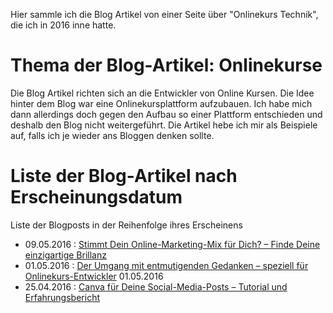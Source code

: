 Hier sammle ich die Blog Artikel von einer Seite über "Onlinekurs Technik", die ich in 2016 inne hatte.

# Thema der Blog-Artikel: Onlinekurse
Die Blog Artikel richten sich an die Entwickler von Online Kursen. Die Idee hinter dem Blog war eine Onlinekursplattform aufzubauen. Ich habe mich dann allerdings doch gegen den Aufbau so einer Plattform entschieden und deshalb den Blog nicht weitergeführt. Die Artikel hebe ich mir als Beispiele auf, falls ich je wieder ans Bloggen denken sollte.

# Liste der Blog-Artikel nach Erscheinungsdatum
Liste der Blogposts in der Reihenfolge ihres Erscheinens

- 09.05.2016  : [Stimmt Dein Online-Marketing-Mix für Dich? – Finde Deine einzigartige Brillanz](einzigartige_brillanz.md)
- 01.05.2016  : [Der Umgang mit entmutigenden Gedanken – speziell für Onlinekurs-Entwickler](entmutigende_gedanken/entmutigende_gedanken.md)
01.05.2016
- 25.04.2016 : [Canva für Deine Social-Media-Posts – Tutorial und Erfahrungsbericht](canva/canva.md)

